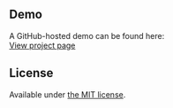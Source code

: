 ## Demo

A GitHub-hosted demo can be found here:  
[View project page](http://erming.github.io/stickyScroll/)

## License

Available under [the MIT license](http://mths.be/mit).
